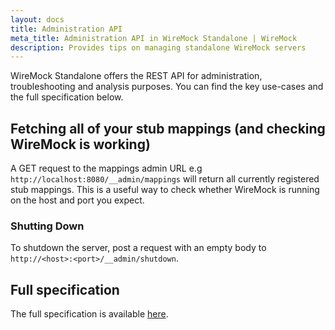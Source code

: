 ```yaml
---
layout: docs
title: Administration API
meta_title: Administration API in WireMock Standalone | WireMock
description: Provides tips on managing standalone WireMock servers
---
```


WireMock Standalone offers the REST API for administration, troubleshooting and analysis purposes.
You can find the key use-cases and the full specification below.

## Fetching all of your stub mappings (and checking WireMock is working)

A GET request to the mappings admin URL e.g `http://localhost:8080/__admin/mappings`
will return all currently registered stub mappings.
This is a useful way to check whether WireMock is running on the host and port you expect.

### Shutting Down

To shutdown the server,
post a request with an empty body to `http://<host>:<port>/__admin/shutdown`.

## Full specification

The full specification is available [here](../admin-api-reference).
